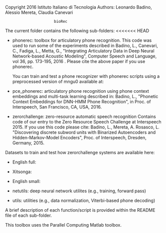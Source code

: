 Copyright 2016 Istituto Italiano di Tecnologia
Authors: Leonardo Badino, Alessio Mereta, Claudia Canevari

                          bioRec

The current folder contains the following sub-folders:
<<<<<<< HEAD
- phonerec: toolbox for articulatory phone recognition. This code was used
  to run some of the experiments described in
  Badino, L., Canevari, C., Fadiga, L., Metta, G., "Integrating Articulatory
  Data in Deep Neural Network-based Acoustic Modeling",
  Computer Speech and Language, vol 36, pp. 173-195, 2016
.
  Please cite the above paper if you use phonerec.

   You can train and test a phone recognizer with phonerec scripts using a preprocessed version of mngu0 available at: 

- pce_phonerec: articulatory phone recognition using phone context embeddings and multi-task learning described in:
Badino, L., "Phonetic Context Embeddings for DNN-HMM Phone Recognition", in Proc. of Interspeech, San Francisco, CA, USA, 2016.

- zerorchallenge: zero-resource automatic speech recognition
  Contains code of our entry to the Zero Resource Speech Challenge at Interspeech 2015.
  If you use this code please cite:
  Badino, L., Mereta, A. Rosasco, L. "Discovering discrete subword units
  with Binarized Autoencoders and Hidden-Markov-Model Encoders",
  Proc. of Interspeech, Dresden, Germany, 2015.

 Datasets to train and test how zerorchallenge systems are available here:
 - English full: 
 - Xitsonga: 
 - English small: 

- netutils: deep neural network utilites (e.g., training, forward pass)

- utils: utilities (e.g., data normalization,  Viterbi-based phone  decoding) 

A brief description of each function/script is provided within the README file of each sub-folder.

This toolbox uses the Parallel Computing Matlab toolbox.

